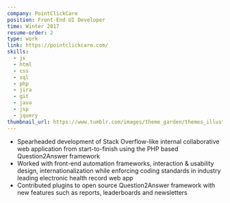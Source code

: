 ```yaml
---
company: PointClickCare
position: Front-End UI Developer
time: Winter 2017
resume-order: 2
type: work
link: https://pointclickcare.com/
skills:
  - js
  - html
  - css
  - sql
  - php
  - jira
  - git
  - java
  - jsp
  - jquery
thumbnail_url: https://www.tumblr.com/images/theme_garden/themes_illustration_ga_dash.png
---
```

- Spearheaded development of Stack Overflow-like internal collaborative web application from start-to-finish using the PHP based Question2Answer framework
- Worked with front-end automation frameworks, interaction & usability design, internationalization while enforcing coding standards in industry leading electronic health record web app
- Contributed plugins to open source Question2Answer framework with new features such as reports, leaderboards and newsletters